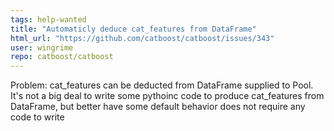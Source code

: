```yaml
---
tags: help-wanted
title: "Automaticly deduce cat_features from DataFrame"
html_url: "https://github.com/catboost/catboost/issues/343"
user: wingrime
repo: catboost/catboost
---
```


Problem: cat_features can be deducted from DataFrame supplied to Pool. 
It's not a big deal to write some pythoinc code to produce cat_features from DataFrame, but better have some default behavior does not require any code to write

